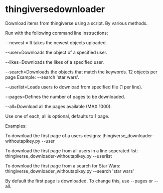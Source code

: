 # thingiversedownloader
Download items from thingiverse using a script.  By various methods.

Run with the following command line instructions:

--newest = It takes the newest objects uploaded.

--user=Downloads the object of a specified user.

--likes=Downloads the likes of a specified user.

--search=Downloads the objects that match the keywords. 12 objects per page Example: --search 'star wars'.

--userlist=Loads users to download from specified file (1 per line).

--pages=Defines the number of pages to be downloaded.

--all=Download all the pages available (MAX 1000).

Use one of each, all is optional, defaults to 1 page.

Examples: 

To download the first page of a users designs: 
    thingiverse_downloader-withoutapikey.py --user <username>

To download the first page from all users in a line seperated list: 
    thingiverse_downloader-withoutapikey.py --userlist <relative path to text file>
  
To download the first page from a search for Star Wars:
    thingiverse_downloader_withoutapikey.py --search 'star wars'
    
By default the first page is downloaded.  To change this, use --pages <number of pages to download> or --all.
